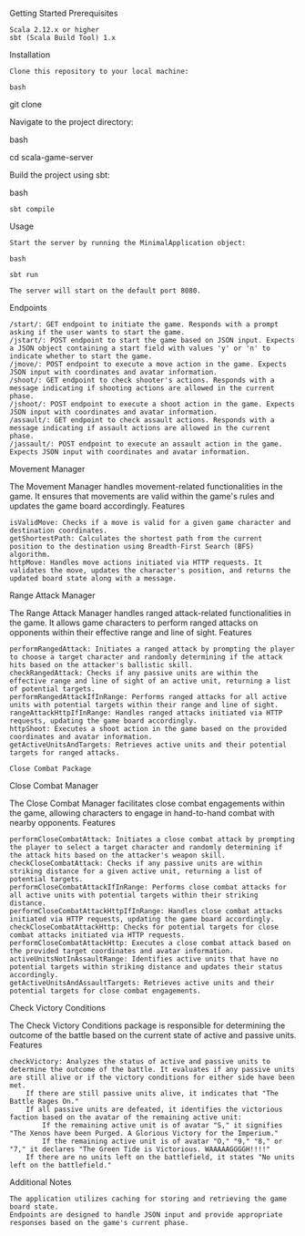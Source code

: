Getting Started
Prerequisites

    Scala 2.12.x or higher
    sbt (Scala Build Tool) 1.x

Installation

    Clone this repository to your local machine:

    bash

git clone <repository-url>

Navigate to the project directory:

bash

cd scala-game-server

Build the project using sbt:

bash

    sbt compile

Usage

    Start the server by running the MinimalApplication object:

    bash

    sbt run

    The server will start on the default port 8080.

Endpoints

    /start/: GET endpoint to initiate the game. Responds with a prompt asking if the user wants to start the game.
    /jstart/: POST endpoint to start the game based on JSON input. Expects a JSON object containing a start field with values 'y' or 'n' to indicate whether to start the game.
    /jmove/: POST endpoint to execute a move action in the game. Expects JSON input with coordinates and avatar information.
    /shoot/: GET endpoint to check shooter's actions. Responds with a message indicating if shooting actions are allowed in the current phase.
    /jshoot/: POST endpoint to execute a shoot action in the game. Expects JSON input with coordinates and avatar information.
    /assault/: GET endpoint to check assault actions. Responds with a message indicating if assault actions are allowed in the current phase.
    /jassault/: POST endpoint to execute an assault action in the game. Expects JSON input with coordinates and avatar information.

Movement Manager

The Movement Manager handles movement-related functionalities in the game. It ensures that movements are valid within the game's rules and updates the game board accordingly.
Features

    isValidMove: Checks if a move is valid for a given game character and destination coordinates.
    getShortestPath: Calculates the shortest path from the current position to the destination using Breadth-First Search (BFS) algorithm.
    httpMove: Handles move actions initiated via HTTP requests. It validates the move, updates the character's position, and returns the updated board state along with a message.

   Range Attack Manager

The Range Attack Manager handles ranged attack-related functionalities in the game. It allows game characters to perform ranged attacks on opponents within their effective range and line of sight.
Features

    performRangedAttack: Initiates a ranged attack by prompting the player to choose a target character and randomly determining if the attack hits based on the attacker's ballistic skill.
    checkRangedAttack: Checks if any passive units are within the effective range and line of sight of an active unit, returning a list of potential targets.
    performRangedAttackIfInRange: Performs ranged attacks for all active units with potential targets within their range and line of sight.
    rangeAttackHttpIfInRange: Handles ranged attacks initiated via HTTP requests, updating the game board accordingly.
    httpShoot: Executes a shoot action in the game based on the provided coordinates and avatar information.
    getActiveUnitsAndTargets: Retrieves active units and their potential targets for ranged attacks.

    Close Combat Package

Close Combat Manager

The Close Combat Manager facilitates close combat engagements within the game, allowing characters to engage in hand-to-hand combat with nearby opponents.
Features

    performCloseCombatAttack: Initiates a close combat attack by prompting the player to select a target character and randomly determining if the attack hits based on the attacker's weapon skill.
    checkCloseCombatAttack: Checks if any passive units are within striking distance for a given active unit, returning a list of potential targets.
    performCloseCombatAttackIfInRange: Performs close combat attacks for all active units with potential targets within their striking distance.
    performCloseCombatAttackHttpIfInRange: Handles close combat attacks initiated via HTTP requests, updating the game board accordingly.
    checkCloseCombatAttackHttp: Checks for potential targets for close combat attacks initiated via HTTP requests.
    performCloseCombatAttackHttp: Executes a close combat attack based on the provided target coordinates and avatar information.
    activeUnitsNotInAssaultRange: Identifies active units that have no potential targets within striking distance and updates their status accordingly.
    getActiveUnitsAndAssaultTargets: Retrieves active units and their potential targets for close combat engagements.


Check Victory Conditions

The Check Victory Conditions package is responsible for determining the outcome of the battle based on the current state of active and passive units.
Features

    checkVictory: Analyzes the status of active and passive units to determine the outcome of the battle. It evaluates if any passive units are still alive or if the victory conditions for either side have been met.
        If there are still passive units alive, it indicates that "The Battle Rages On."
        If all passive units are defeated, it identifies the victorious faction based on the avatar of the remaining active unit:
            If the remaining active unit is of avatar "S," it signifies "The Xenos have been Purged. A Glorious Victory for the Imperium."
            If the remaining active unit is of avatar "O," "9," "8," or "7," it declares "The Green Tide is Victorious. WAAAAAGGGGH!!!!"
        If there are no units left on the battlefield, it states "No units left on the battlefield."
    
Additional Notes

    The application utilizes caching for storing and retrieving the game board state.
    Endpoints are designed to handle JSON input and provide appropriate responses based on the game's current phase.

